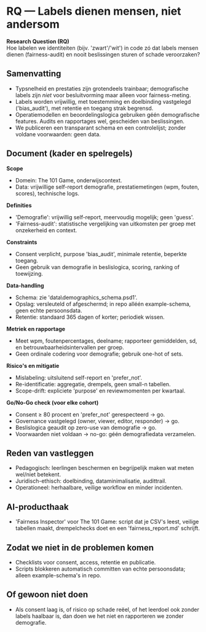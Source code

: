 # RQ — Labels dienen mensen, niet andersom

**Research Question (RQ)**  
Hoe labelen we identiteiten (bijv. 'zwart'/'wit') in code zó dat labels mensen dienen (fairness-audit) en nooit beslissingen sturen of schade veroorzaken?

## Samenvatting
- Typsnelheid en prestaties zijn grotendeels trainbaar; demografische labels zijn *niet* voor besluitvorming maar alleen voor fairness-meting.  
- Labels worden vrijwillig, met toestemming en doelbinding vastgelegd ('bias_audit'), met retentie en toegang strak begrensd.  
- Operatiemodellen en beoordelingslogica gebruiken géén demografische features. Audits en rapportages wel, gescheiden van beslissingen.  
- We publiceren een transparant schema en een controlelijst; zonder voldane voorwaarden: geen data.

## Document (kader en spelregels)
**Scope**  
- Domein: The 101 Game, onderwijscontext.  
- Data: vrijwillige self-report demografie, prestatiemetingen (wpm, fouten, scores), technische logs.  

**Definities**  
- 'Demografie': vrijwillig self-report, meervoudig mogelijk; geen 'guess'.  
- 'Fairness-audit': statistische vergelijking van uitkomsten per groep met onzekerheid en context.

**Constraints**  
- Consent verplicht, purpose 'bias_audit', minimale retentie, beperkte toegang.  
- Geen gebruik van demografie in beslislogica, scoring, ranking of toewijzing.

**Data-handling**  
- Schema: zie 'data\demographics_schema.psd1'.  
- Opslag: versleuteld of afgeschermd; in repo alléén example-schema, geen echte persoonsdata.  
- Retentie: standaard 365 dagen of korter; periodiek wissen.

**Metriek en rapportage**  
- Meet wpm, foutenpercentages, deelname; rapporteer gemiddelden, sd, en betrouwbaarheidsintervallen per groep.  
- Geen ordinale codering voor demografie; gebruik one-hot of sets.

**Risico's en mitigatie**  
- Mislabeling: uitsluitend self-report en 'prefer_not'.  
- Re-identificatie: aggregatie, drempels, geen small-n tabellen.  
- Scope-drift: expliciete 'purpose' en reviewmomenten per kwartaal.

**Go/No-Go check (voor elke cohort)**  
- Consent ≥ 80 procent en 'prefer_not' gerespecteerd → go.  
- Governance vastgelegd (owner, viewer, editor, responder) → go.  
- Beslislogica geaudit op zero-use van demografie → go.  
- Voorwaarden niet voldaan → no-go: géén demografiedata verzamelen.

## Reden van vastleggen
- Pedagogisch: leerlingen beschermen en begrijpelijk maken wat meten wel/niet betekent.  
- Juridisch-ethisch: doelbinding, dataminimalisatie, audittrail.  
- Operationeel: herhaalbare, veilige workflow en minder incidenten.

## AI-producthaak
- 'Fairness Inspector' voor The 101 Game: script dat je CSV's leest, veilige tabellen maakt, drempelchecks doet en een 'fairness_report.md' schrijft.

## Zodat we niet in de problemen komen
- Checklists voor consent, access, retentie en publicatie.  
- Scripts blokkeren automatisch committen van echte persoonsdata; alleen example-schema's in repo.

## Of gewoon niet doen
- Als consent laag is, of risico op schade reëel, of het leerdoel ook zonder labels haalbaar is, dan doen we het niet en rapporteren we zonder demografie.
